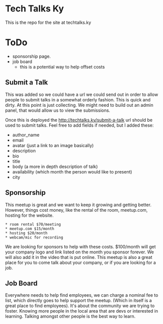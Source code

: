 # Tech Talks Ky

This is the repo for the site at techtalks.ky

# ToDo
* sponsorship page.
* job board
    * this is a potential way to help offset costs

## Submit a Talk

This was added so we could have a url we could send out in order to allow people to submit talks in a somewhat orderly fashion. This is quick and dirty. At this point is just collecting. We might need to build out an admin panel, that would allow us to view the submissions.

Once this is deployed the http://techtalks.ky/submit-a-talk url should be used to submit talks. Feel free to add fields if needed, but I added these:

* author_name
* email
* avatar (just a link to an image basically)
* description
* bio
* title
* body (a more in depth description of talk)
* availability (which month the person would like to present)
* city

## Sponsorship

This meetup is great and we want to keep it growing and getting better. However, things cost money, like the rental of the room, meetup.com, hosting for the website. 

    * room rental $70/meeting
    * meetup.com $15/month
    * hosting $20/month
    * webcam/mic for recording

We are looking for sponsors to help with these costs. $100/month will get your company logo and link listed on the month you sponsor forever. We will also add it in the video that is put online. This meetup is also a great place for you to come talk about your company, or if you are looking for a job.

## Job Board

Everywhere needs to help find employees, we can charge a nominal fee to list, which directly goes to help support the meetup. (Which in itself is a great place to find employees). It's about the community we are trying to foster. Knowing more people in the local area that are devs or interested in learning. Talking amongst other people is the best way to learn.
